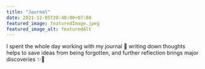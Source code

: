 ```yaml
---
title: "Journal"
date: 2021-12-05T20:48:00+07:00
featured_image: featuredImage.jpeg
featured_image_alt: featuredAlt
---
```


I spent the whole day working with my journal 📔 writing down thoughts helps to save ideas from being forgotten, and further reflection brings major discoveries ✨🔭
